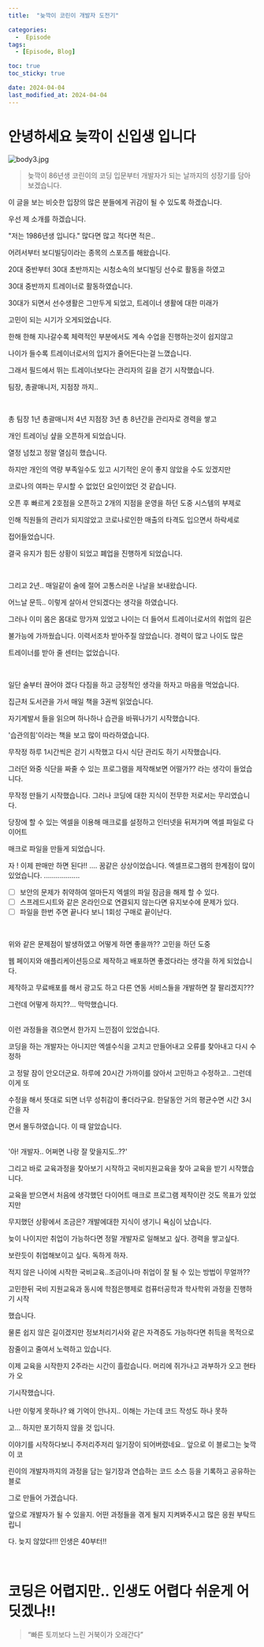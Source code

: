 ```yaml
---
title:  "늦깍이 코린이 개발자 도전기"

categories:
  -  Episode
tags:
  - [Episode, Blog]

toc: true
toc_sticky: true

date: 2024-04-04
last_modified_at: 2024-04-04
---
```


# 안녕하세요 늦깍이 신입생 입니다

![body3.jpg](/assets/images/body3.jpg)

> 늦깍이 86년생 코린이의 코딩 입문부터 개발자가 되는 날까지의 성장기를 담아보겠습니다.

이 글을 보는 비슷한 입장의 많은 분들에게 귀감이 될 수 있도록 하겠습니다.

우선 제 소개를 하겠습니다.

"저는 1986년생 입니다." 많다면 많고 적다면 적은..<br/>


어려서부터 보디빌딩이라는 종목의 스포츠를 해왔습니다.

20대 중반부터 30대 초반까지는 시청소속의 보디빌딩 선수로 활동을 하였고

30대 중반까지 트레이너로 활동하였습니다.

30대가 되면서 선수생활은 그만두게 되었고, 트레이너 생활에 대한 미래가

고민이 되는 시기가 오게되었습니다.<br/>



한해 한해 지나갈수록 체력적인 부분에서도 계속 수업을 진행하는것이 쉽지않고

나이가 들수록 트레이너로서의 입지가 줄어든다는걸 느꼈습니다.

그래서 필드에서 뛰는 트레이너보다는 관리자의 길을 걷기 시작했습니다.

팀장, 총괄매니저, 지점장 까지..

<br/>

총 팀장 1년 총괄매니저 4년 지점장 3년 총 8년간을 관리자로 경력을 쌓고

개인 트레이닝 샾을 오픈하게 되었습니다.

열정 넘첬고 정말 열심히 했습니다.

하지만 개인의 역량 부족일수도 있고 시기적인 운이 좋지 않았을 수도 있겠지만

코로나의 여파는 무시할 수 없었던 요인이었던 것 같습니다.

오픈 후 빠르게 2호점을 오픈하고 2개의 지점을 운영을 하던 도중 시스템의 부제로

인해 직원들의 관리가 되지않았고 코로나로인한 매출의 타격도 입으면서 하락세로

접어들었습니다.

결국 유지가 힘든 상황이 되었고 폐업을 진행하게 되었습니다.

<br/>

그리고 2년.. 매일같이 술에 절어 고통스러운 나날을 보내왔습니다.

어느날 문득.. 이렇게 살아서 안되겠다는 생각을 하였습니다.

그러나 이미 몸은 몸대로 망가져 있었고 나이는 더 들어서 트레이너로서의 취업의 길은

불가능에 가까웠습니다. 이력서조차 받아주질 않았습니다. 경력이 많고 나이도 많은

트레이너를 받아 줄 센터는 없었습니다.

<br/>

일단 술부터 끊어야 겠다 다짐을 하고 긍정적인 생각을 하자고 마음을 먹었습니다.

집근처 도서관을 가서 매일 책을 3권씩 읽었습니다.

자기계발서 들을 읽으며 하나하나 습관을 바꿔나가기 시작했습니다.

'습관의힘'이라는 책을 보고 많이 따라하였습니다.

무작정 하루 1시간씩은 걷기 시작했고 다시 식단 관리도 하기 시작했습니다.

그러던 와중 식단을 짜줄 수 있는 프로그램을 제작해보면 어떨가?? 라는 생각이 들었습니다.

무작정 만들기 시작했습니다. 그러나 코딩에 대한 지식이 전무한 저로서는 무리였습니다.

당장에 할 수 있는 엑셀을 이용해 매크로를 설정하고 인터넷을 뒤져가며 엑셀 파일로 다이어트

매크로 파일을 만들게 되었습니다.
<br/>

자 ! 이제 판매만 하면 된다!!
....
꿈같은 상상이었습니다. 엑셀프로그램의 한계점이 많이 있었습니다.
..................
<br/>

- [ ]  보안의 문제가 취약하여 얼마든지 엑셀의 파일 잠금을 해제 할 수 있다.
- [ ] 스프레드시트와 같은 온라인으로 연결되지 않는다면 유지보수에 문제가 있다.
- [ ] 파일을 한번 주면 끝나다 보니 1회성 구매로 끝이난다.

<br/>


위와 같은 문제점이 발생하였고 어떻게 하면 좋을까?? 고민을 하던 도중

웹 페이지와 애플리케이션등으로 제작하고 배포하면 좋겠다라는 생각을 하게 되었습니다.

제작하고 무료배포를 해서 광고도 하고 다른 연동 서비스들을 개발하면 잘 팔리겠지???

그런데 어떻게 하지??... 막막했습니다.

<br/>
이런 과정들을 겪으면서 한가지 느낀점이 있었습니다.

코딩을 하는 개발자는 아니지만 엑셀수식을 고치고 만들어내고 오류를 찾아내고 다시 수정하

고 정말 잠이 안오더군요. 하루에 20시간 가까이를 앉아서 고민하고 수정하고.. 그런데 이게 또

수정을 해서 뜻대로 되면 너무 성취감이 좋더라구요. 한달동안 거의 평균수면 시간 3시간을 자

면서 몰두하였습니다. 이 때 알았습니다.

<br/>
'아! 개발자.. 어쩌면 나랑 잘 맞을지도..??'


<br/>

그리고 바로 교육과정을 찾아보기 시작하고 국비지원교육을 찾아 교육을 받기 시작했습니다.

교육을 받으면서 처음에 생각했던 다이어트 매크로 프로그램 제작이란 것도 목표가 있었지만

무지했던 상황에서 조금은? 개발에대한 지식이 생기니 욕심이 났습니다.

늦이 나이지만 취업이 가능하다면 정말 개발자로 일해보고 싶다. 경력을 쌓고싶다.

보란듯이 취업해보이고 싶다. 독하게 하자.

적지 않은 나이에 시작한 국비교육..조금이나마 취업이 잘 될 수 있는 방법이 무얼까??

고민한뒤 국비 지원교육과 동시에 학점은행제로 컴퓨터공학과 학사학위 과정을 진행하기 시작

했습니다.
<br/>

물론 쉽지 않은 길이겠지만 정보처리기사와 같은 자격증도 가능하다면 취득을 목적으로

잠줄이고 줄여서 노력하고 있습니다.

이제 교육을 시작한지 2주라는 시간이 흘렀습니다. 머리에 쥐가나고 과부하가 오고 현타가 오

기시작했습니다. <br/> <br/>
나만 이렇게 못하나? 왜 기억이 안나지.. 이해는 가는데 코드 작성도 하나 못하

고... 하지만 포기하지 않을 것 입니다.
<br/>

이야기를 시작하다보니 주저리주저리 일기장이 되어버렸네요.. 앞으로 이 블로그는 늦깍이 코

린이의 개발자까지의 과정을 담는 일기장과 연습하는 코드 소스 등을 기록하고 공유하는 블로

그로 만들어 가겠습니다.
<br/>


앞으로 개발자가 될 수 있을지. 어떤 과정들을 겪게 될지 지켜봐주시고 많은 응원 부탁드립니

다.  늦지 않았다!!! 인생은 40부터!!

<br/>

# 코딩은 어렵지만.. 인생도 어렵다 쉬운게 어딧겠나!!

> “빠른 토끼보다 느린 거북이가 오래간다”
